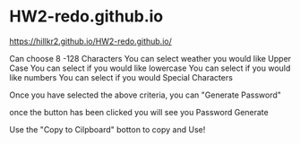# HW2-redo.github.io
https://hillkr2.github.io/HW2-redo.github.io/

Can choose 8 -128 Characters
You can select weather you would like Upper Case
You can select if you would like lowercase
You can select if you would like numbers
You can select if you would Special Characters

Once you have selected the above criteria, you can "Generate Password"

once the button has been clicked you will see you Password Generate

Use the "Copy to Cilpboard" botton to copy and Use!
